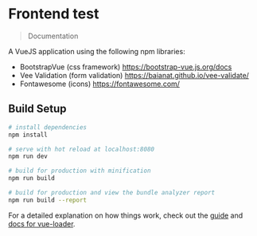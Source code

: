 # Frontend test

> Documentation

A VueJS application using the following npm libraries:

- BootstrapVue (css framework) https://bootstrap-vue.js.org/docs
- Vee Validation (form validation) https://baianat.github.io/vee-validate/
- Fontawesome (icons) https://fontawesome.com/

## Build Setup

``` bash
# install dependencies
npm install

# serve with hot reload at localhost:8080
npm run dev

# build for production with minification
npm run build

# build for production and view the bundle analyzer report
npm run build --report
```



For a detailed explanation on how things work, check out the [guide](http://vuejs-templates.github.io/webpack/) and [docs for vue-loader](http://vuejs.github.io/vue-loader).
